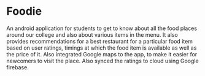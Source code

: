 # Foodie
An android application for students to get to know about all the food places around our college and also about various items in the menu.
It also provides recommendations for a best restaurant for a particular food item based on user ratings, timings at which the food item is available as well as the price of it.
Also integrated Google maps to the app, to make it easier for newcomers to visit the place.
Also synced the ratings to cloud using Google firebase.
